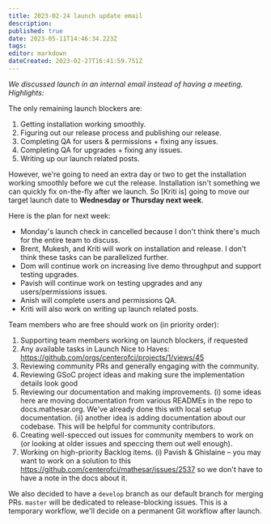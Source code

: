 ```yaml
---
title: 2023-02-24 launch update email
description: 
published: true
date: 2023-05-11T14:46:34.223Z
tags: 
editor: markdown
dateCreated: 2023-02-27T16:41:59.751Z
---
```


*We discussed launch in an internal email instead of having a meeting. Highlights:*

The only remaining launch blockers are:
1. Getting installation working smoothly.
2. Figuring out our release process and publishing our release.
3. Completing QA for users & permissions + fixing any issues.
4. Completing QA for upgrades + fixing any issues.
5. Writing up our launch related posts.

However, we're going to need an extra day or two to get the installation working smoothly before we cut the release. Installation isn't something we can quickly fix on-the-fly after we launch. So [Kriti is] going to move our target launch date to **Wednesday or Thursday next week**.

Here is the plan for next week:
- Monday's launch check in cancelled because I don't think there's much for the entire team to discuss.
- Brent, Mukesh, and Kriti will work on installation and release. I don't think these tasks can be parallelized further.
- Dom will continue work on increasing live demo throughput and support testing upgrades.
- Pavish will continue work on testing upgrades and any users/permissions issues.
- Anish will complete users and permissions QA.
- Kriti will also work on writing up launch related posts.

Team members who are free should work on (in priority order):
1. Supporting team members working on launch blockers, if requested
2. Any available tasks in Launch Nice to Haves: https://github.com/orgs/centerofci/projects/1/views/45
3. Reviewing community PRs and generally engaging with the community.
4. Reviewing GSoC project ideas and making sure the implementation details look good
5. Reviewing our documentation and making improvements.
    (i) some ideas here are moving documentation from various READMEs in the repo to docs.mathesar.org. We've already done this with local setup documentation.
    (ii) another idea is adding documentation about our codebase. This will be helpful for community contributors.
6. Creating well-specced out issues for community members to work on (or looking at older issues and speccing them out well enough).
7. Working on high-priority Backlog items.
    (i) Pavish & Ghislaine – you may want to work on a solution to this https://github.com/centerofci/mathesar/issues/2537 so we don't have to have a note in the docs about it.

We also decided to have a `develop` branch as our default branch for merging PRs. `master` will be dedicated to release-blocking issues. This is a temporary workflow, we'll decide on a permanent Git workflow after launch.